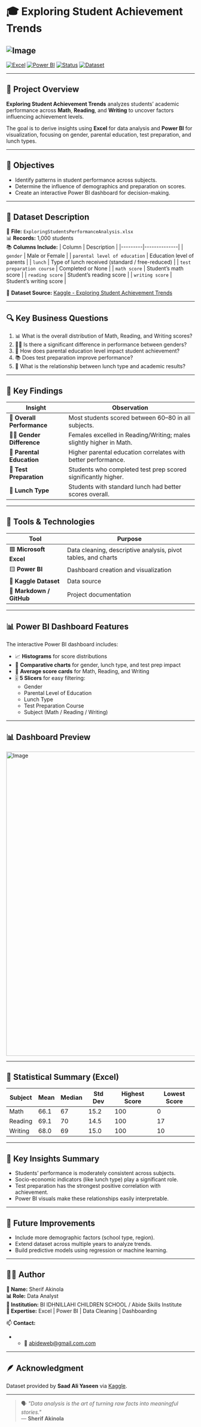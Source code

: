 # 🎓 Exploring Student Achievement Trends  

![Image](https://github.com/user-attachments/assets/dab2d3f5-2417-436b-8ae7-9ef59262b592)
---

[![Excel](https://img.shields.io/badge/Tool-Microsoft%20Excel-217346?logo=microsoft-excel&logoColor=white)]()
[![Power BI](https://img.shields.io/badge/Tool-Power%20BI-F2C811?logo=power-bi&logoColor=black)]()
[![Status](https://img.shields.io/badge/Project%20Level-Beginner-brightgreen)]()
[![Dataset](https://img.shields.io/badge/Dataset-Kaggle-blue?logo=kaggle)](https://www.kaggle.com/datasets/saadaliyaseen/exploring-student-achievement-trends)

---

## 📘 Project Overview
**Exploring Student Achievement Trends** analyzes students’ academic performance across **Math**, **Reading**, and **Writing** to uncover factors influencing achievement levels.  

The goal is to derive insights using **Excel** for data analysis and **Power BI** for visualization, focusing on gender, parental education, test preparation, and lunch types.

---

## 🎯 Objectives
- Identify patterns in student performance across subjects.  
- Determine the influence of demographics and preparation on scores.  
- Create an interactive Power BI dashboard for decision-making.  

---

## 🧮 Dataset Description
📂 **File:** `ExploringStudentsPerformanceAnalysis.xlsx`  
📊 **Records:** 1,000 students  
📚 **Columns Include:**
| Column | Description |
|---------|--------------|
| `gender` | Male or Female |
| `parental level of education` | Education level of parents |
| `lunch` | Type of lunch received (standard / free-reduced) |
| `test preparation course` | Completed or None |
| `math score` | Student’s math score |
| `reading score` | Student’s reading score |
| `writing score` | Student’s writing score |

📍 **Dataset Source:** [Kaggle - Exploring Student Achievement Trends](https://www.kaggle.com/datasets/saadaliyaseen/exploring-student-achievement-trends)

---

## 🔍 Key Business Questions
1. 📊 What is the overall distribution of Math, Reading, and Writing scores?  
2. 👩‍🎓 Is there a significant difference in performance between genders?  
3. 🧠 How does parental education level impact student achievement?  
4. 📚 Does test preparation improve performance?  
5. 🍱 What is the relationship between lunch type and academic results?

---

## 🧾 Key Findings
| Insight | Observation |
|----------|--------------|
| 🎯 **Overall Performance** | Most students scored between 60–80 in all subjects. |
| 👩‍🏫 **Gender Difference** | Females excelled in Reading/Writing; males slightly higher in Math. |
| 🧠 **Parental Education** | Higher parental education correlates with better performance. |
| 🧩 **Test Preparation** | Students who completed test prep scored significantly higher. |
| 🍱 **Lunch Type** | Students with standard lunch had better scores overall. |

---

## 🧰 Tools & Technologies
| Tool | Purpose |
|------|----------|
| 🟩 **Microsoft Excel** | Data cleaning, descriptive analysis, pivot tables, and charts |
| 🟨 **Power BI** | Dashboard creation and visualization |
| 🔹 **Kaggle Dataset** | Data source |
| 🧾 **Markdown / GitHub** | Project documentation |

---

## 📊 Power BI Dashboard Features
The interactive Power BI dashboard includes:
- 📈 **Histograms** for score distributions  
- 🧮 **Comparative charts** for gender, lunch type, and test prep impact  
- 🧭 **Average score cards** for Math, Reading, and Writing  
- 🎚️ **5 Slicers** for easy filtering:
  - Gender  
  - Parental Level of Education  
  - Lunch Type  
  - Test Preparation Course  
  - Subject (Math / Reading / Writing)

---

## 📊 Dashboard Preview

<img width="1463" height="812" alt="Image" src="https://github.com/user-attachments/assets/88bf8ec6-3210-48b6-b6a3-bb50edc810e7" />

---

## 🧠 Statistical Summary (Excel)
| Subject | Mean | Median | Std Dev | Highest Score | Lowest Score |
|----------|-------|--------|----------|----------------|---------------|
| Math | 66.1 | 67 | 15.2 | 100 | 0 |
| Reading | 69.1 | 70 | 14.5 | 100 | 17 |
| Writing | 68.0 | 69 | 15.0 | 100 | 10 |

---

## 🚀 Key Insights Summary
- Students’ performance is moderately consistent across subjects.  
- Socio-economic indicators (like lunch type) play a significant role.  
- Test preparation has the strongest positive correlation with achievement.  
- Power BI visuals make these relationships easily interpretable.  

---

## 🧩 Future Improvements
- Include more demographic factors (school type, region).  
- Extend dataset across multiple years to analyze trends.  
- Build predictive models using regression or machine learning.  

---

## 🧑‍💻 Author
**👤 Name:** Sherif Akinola  
**📊 Role:** Data Analyst  
**🏫 Institution:** BI IDHNILLAHI CHILDREN SCHOOL / Abide Skills Institute  
**🧠 Expertise:** Excel | Power BI | Data Cleaning | Dashboarding  

📫 **Contact:**  
- - 📧 abideweb@gmail.com.com 

---

## 🪶 Acknowledgment
Dataset provided by **Saad Ali Yaseen** via [Kaggle](https://www.kaggle.com/datasets/saadaliyaseen/exploring-student-achievement-trends).

---

> 🗣️ *"Data analysis is the art of turning raw facts into meaningful stories."*  
> — **Sherif Akinola**
